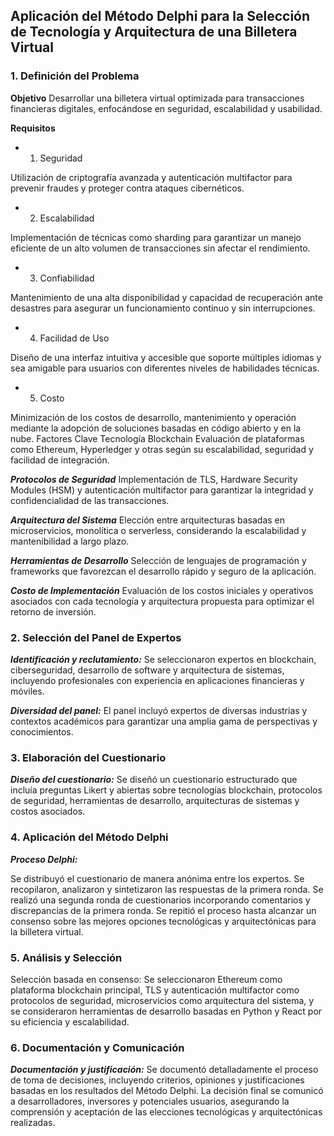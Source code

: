 ## Aplicación del Método Delphi para la Selección de Tecnología y Arquitectura de una Billetera Virtual

### 1. Definición del Problema

**Objetivo**
Desarrollar una billetera virtual optimizada para transacciones financieras digitales, enfocándose en seguridad, escalabilidad y usabilidad.

**Requisitos**
- 1. Seguridad

Utilización de criptografía avanzada y autenticación multifactor para prevenir fraudes y proteger contra ataques cibernéticos.

- 2. Escalabilidad

Implementación de técnicas como sharding para garantizar un manejo eficiente de un alto volumen de transacciones sin afectar el rendimiento.

- 3. Confiabilidad

Mantenimiento de una alta disponibilidad y capacidad de recuperación ante desastres para asegurar un funcionamiento continuo y sin interrupciones.
- 4. Facilidad de Uso

Diseño de una interfaz intuitiva y accesible que soporte múltiples idiomas y sea amigable para usuarios con diferentes niveles de habilidades técnicas.

- 5. Costo

Minimización de los costos de desarrollo, mantenimiento y operación mediante la adopción de soluciones basadas en código abierto y en la nube.
Factores Clave
Tecnología Blockchain
Evaluación de plataformas como Ethereum, Hyperledger y otras según su escalabilidad, seguridad y facilidad de integración.

***Protocolos de Seguridad***
Implementación de TLS, Hardware Security Modules (HSM) y autenticación multifactor para garantizar la integridad y confidencialidad de las transacciones.

***Arquitectura del Sistema***
Elección entre arquitecturas basadas en microservicios, monolítica o serverless, considerando la escalabilidad y mantenibilidad a largo plazo.

***Herramientas de Desarrollo***
Selección de lenguajes de programación y frameworks que favorezcan el desarrollo rápido y seguro de la aplicación.

***Costo de Implementación***
Evaluación de los costos iniciales y operativos asociados con cada tecnología y arquitectura propuesta para optimizar el retorno de inversión.

### 2. Selección del Panel de Expertos
***Identificación y reclutamiento:***
Se seleccionaron expertos en blockchain, ciberseguridad, desarrollo de software y arquitectura de sistemas, incluyendo profesionales con experiencia en aplicaciones financieras y móviles.

***Diversidad del panel:***
El panel incluyó expertos de diversas industrias y contextos académicos para garantizar una amplia gama de perspectivas y conocimientos.

### 3. Elaboración del Cuestionario
***Diseño del cuestionario:***
Se diseñó un cuestionario estructurado que incluía preguntas Likert y abiertas sobre tecnologías blockchain, protocolos de seguridad, herramientas de desarrollo, arquitecturas de sistemas y costos asociados.

### 4. Aplicación del Método Delphi
***Proceso Delphi:***

Se distribuyó el cuestionario de manera anónima entre los expertos.
Se recopilaron, analizaron y sintetizaron las respuestas de la primera ronda.
Se realizó una segunda ronda de cuestionarios incorporando comentarios y discrepancias de la primera ronda.
Se repitió el proceso hasta alcanzar un consenso sobre las mejores opciones tecnológicas y arquitectónicas para la billetera virtual.

### 5. Análisis y Selección
Selección basada en consenso:
Se seleccionaron Ethereum como plataforma blockchain principal, TLS y autenticación multifactor como protocolos de seguridad, microservicios como arquitectura del sistema, y se consideraron herramientas de desarrollo basadas en Python y React por su eficiencia y escalabilidad.

### 6. Documentación y Comunicación
***Documentación y justificación:***
Se documentó detalladamente el proceso de toma de decisiones, incluyendo criterios, opiniones y justificaciones basadas en los resultados del Método Delphi.
La decisión final se comunicó a desarrolladores, inversores y potenciales usuarios, asegurando la comprensión y aceptación de las elecciones tecnológicas y arquitectónicas realizadas.